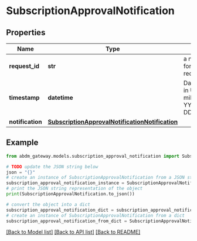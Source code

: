 # SubscriptionApprovalNotification


## Properties

Name | Type | Description | Notes
------------ | ------------- | ------------- | -------------
**request_id** | **str** | a nonce, unique for each HTTP request | 
**timestamp** | **datetime** | Date time format in UTC, includes miliseconds YYYY-MM-DDThh:mm:ss.vZ | 
**notification** | [**SubscriptionApprovalNotificationNotification**](SubscriptionApprovalNotificationNotification.md) |  | 

## Example

```python
from abdm_gateway.models.subscription_approval_notification import SubscriptionApprovalNotification

# TODO update the JSON string below
json = "{}"
# create an instance of SubscriptionApprovalNotification from a JSON string
subscription_approval_notification_instance = SubscriptionApprovalNotification.from_json(json)
# print the JSON string representation of the object
print(SubscriptionApprovalNotification.to_json())

# convert the object into a dict
subscription_approval_notification_dict = subscription_approval_notification_instance.to_dict()
# create an instance of SubscriptionApprovalNotification from a dict
subscription_approval_notification_from_dict = SubscriptionApprovalNotification.from_dict(subscription_approval_notification_dict)
```
[[Back to Model list]](../README.md#documentation-for-models) [[Back to API list]](../README.md#documentation-for-api-endpoints) [[Back to README]](../README.md)


